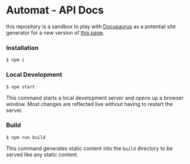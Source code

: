 # Automat - API Docs

this repository is a sandbox to play with [Docusaurus](https://docusaurus.io/) as a potential site generator for a new version of [this page](automat.transltr.io/).

### Installation

```
$ npm i
```

### Local Development

```
$ npm start
```

This command starts a local development server and opens up a browser window. Most changes are reflected live without having to restart the server.

### Build

```
$ npm run build
```

This command generates static content into the `build` directory to be served like any static content.
